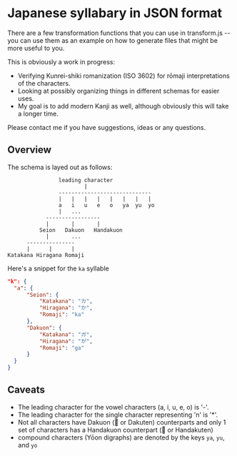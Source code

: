 Japanese syllabary in JSON format
=================================

There are a few transformation functions that you can use in transform.js -- you can use them as an example on 
how to generate files that might be more useful to you.

This is obviously a work in progress:  
 
- Verifying Kunrei-shiki romanization (ISO 3602) for rōmaji interpretations of the characters.
- Looking at possibly organizing things in different schemas for easier uses.
- My goal is to add modern Kanji as well, although obviously this will take a longer time.

Please contact me if you have suggestions, ideas or any questions.

Overview
---------

The schema is layed out as follows:

```text
                leading character
                        |
                -----------------------------
                |   |   |   |   |   |   |   |
                a   i   u   e   o   ya  yu  yo
                |   ...
            -----------------
            |       |       |
          Seion   Dakuon   Handakuon
            |       ...
      ---------------
      |      |      |
Katakana Hiragana Romaji
```

Here's a snippet for the `ka` syllable

```json
"k": {
  "a": {
      "Seion": {
          "Katakana": "カ",
          "Hiragana": "か",
          "Romaji": "ka"
      },
      "Dakuon": {
          "Katakana": "ガ",
          "Hiragana": "が",
          "Romaji": "ga"
      }
  }
}
```

Caveats
-------

- The leading character for the vowel characters (a, i, u, e, o) is '-'.  
- The leading character for the single character representing 'n' is '*'.
- Not all characters have Dakuon (&#12441; or Dakuten) counterparts and only 1 set of characters has a Handakuon counterpart (&#12442; or Handakuten)
- compound characters (Yōon digraphs) are denoted by the keys `ya`, `yu`, and `yo`
